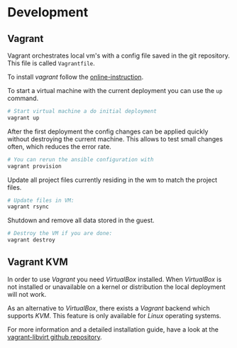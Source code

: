 # Development

## Vagrant

Vagrant orchestrates local vm's with a config file saved in the git
repository. This file is called `Vagrantfile`.

To install _vagrant_ follow the
[online-instruction](https://www.vagrantup.com/).

To start a virtual machine with the current deployment you can use the
`up` command.

```bash
# Start virtual machine a do initial deployment
vagrant up
```

After the first deployment the config changes can be applied quickly
without destroying the current machine. This allows to test small
changes often, which reduces the error rate.

```bash
# You can rerun the ansible configuration with
vagrant provision
```

Update all project files currently residing in the wm to match the
project files.

```bash
# Update files in VM:
vagrant rsync
```
Shutdown and remove all data stored in the guest.

```bash
# Destroy the VM if you are done:
vagrant destroy
```

## Vagrant KVM

In order to use _Vagrant_ you need _VirtualBox_ installed. When
_VirtualBox_ is not installed or unavailable on a kernel or distribution
the local deployment will not work.

As an alternative to _VirtualBox_, there exists a _Vagrant_ backend
which supports _KVM_. This feature is only available for _Linux_
operating systems.

For more information and a detailed installation guide, have a look at
the [vagrant-libvirt github repository](www.github.com/vagrant-libvirt/vagrant-libvirt).
